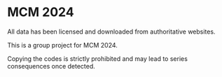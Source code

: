 # MCM 2024

All data has been licensed and downloaded from authoritative websites.

This is a group project for MCM 2024.

Copying the codes is strictly prohibited and may lead to series consequences once detected.
